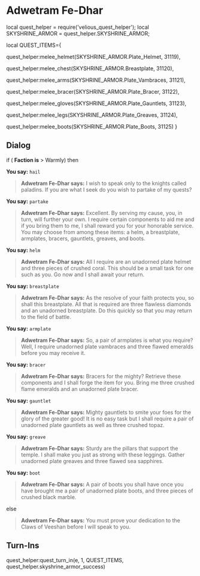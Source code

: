 # Adwetram Fe-Dhar


local quest_helper = require('velious_quest_helper');
local SKYSHRINE_ARMOR = quest_helper.SKYSHRINE_ARMOR;

local QUEST_ITEMS={

quest_helper:melee_helmet(SKYSHRINE_ARMOR.Plate_Helmet, 31119), 

quest_helper:melee_chest(SKYSHRINE_ARMOR.Breastplate, 31120), 

quest_helper:melee_arms(SKYSHRINE_ARMOR.Plate_Vambraces, 31121), 

quest_helper:melee_bracer(SKYSHRINE_ARMOR.Plate_Bracer, 31122), 

quest_helper:melee_gloves(SKYSHRINE_ARMOR.Plate_Gauntlets, 31123), 

quest_helper:melee_legs(SKYSHRINE_ARMOR.Plate_Greaves, 31124), 

quest_helper:melee_boots(SKYSHRINE_ARMOR.Plate_Boots, 31125) 
}



## Dialog

if ( **Faction is** > Warmly) then 


**You say:** `hail`




>**Adwetram Fe-Dhar says:** I wish to speak only to the knights called paladins. If you are what I seek do you wish to partake of my quests?


**You say:** `partake`




>**Adwetram Fe-Dhar says:** Excellent. By serving my cause, you, in turn, will further your own. I require certain components to aid me and if you bring them to me, I shall reward you for your honorable service. You may choose from among these items: a helm, a breastplate, armplates, bracers, gauntlets, greaves, and boots.


**You say:** `helm`




>**Adwetram Fe-Dhar says:** All I require are an unadorned plate helmet and three pieces of crushed coral. This should be a small task for one such as you. Go now and I shall await your return.


**You say:** `breastplate`




>**Adwetram Fe-Dhar says:** As the resolve of your faith protects you, so shall this breastplate. All that is required are three flawless diamonds and an unadorned breastplate. Do this quickly so that you may return to the field of battle.


**You say:** `armplate`




>**Adwetram Fe-Dhar says:** So, a pair of armplates is what you require? Well, I require unadorned plate vambraces and three flawed emeralds before you may receive it.


**You say:** `bracer`




>**Adwetram Fe-Dhar says:** Bracers for the mighty? Retrieve these components and I shall forge the item for you. Bring me three crushed flame emeralds and an unadorned plate bracer.


**You say:** `gauntlet`




>**Adwetram Fe-Dhar says:** Mighty gauntlets to smite your foes for the glory of the greater good! It is no easy task but I shall require a pair of unadorned plate gauntlets as well as three crushed topaz.


**You say:** `greave`




>**Adwetram Fe-Dhar says:** Sturdy are the pillars that support the temple. I shall make you just as strong with these leggings. Gather unadorned plate greaves and three flawed sea sapphires.


**You say:** `boot`




>**Adwetram Fe-Dhar says:** A pair of boots you shall have once you have brought me a pair of unadorned plate boots, and three pieces of crushed black marble.


else 


>**Adwetram Fe-Dhar says:** You must prove your dedication to the Claws of Veeshan before I will speak to you.



## Turn-Ins

quest_helper:quest_turn_in(e, 1, QUEST_ITEMS, quest_helper.skyshrine_armor_success) 